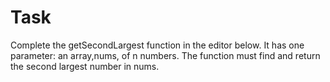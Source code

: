 # Task

Complete the getSecondLargest function in the editor below. 
It has one parameter: an array,nums, of n numbers. The function must find and return the second largest number in nums.
